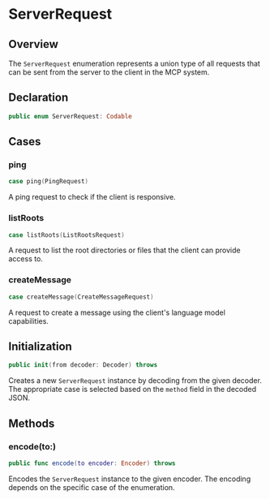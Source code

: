 # ServerRequest

## Overview

The `ServerRequest` enumeration represents a union type of all requests that can be sent from the server to the client in the MCP system.

## Declaration

```swift
public enum ServerRequest: Codable
```

## Cases

### ping

```swift
case ping(PingRequest)
```

A ping request to check if the client is responsive.

### listRoots

```swift
case listRoots(ListRootsRequest)
```

A request to list the root directories or files that the client can provide access to.

### createMessage

```swift
case createMessage(CreateMessageRequest)
```

A request to create a message using the client's language model capabilities.

## Initialization

```swift
public init(from decoder: Decoder) throws
```

Creates a new `ServerRequest` instance by decoding from the given decoder. The appropriate case is selected based on the `method` field in the decoded JSON.

## Methods

### encode(to:)

```swift
public func encode(to encoder: Encoder) throws
```

Encodes the `ServerRequest` instance to the given encoder. The encoding depends on the specific case of the enumeration.
